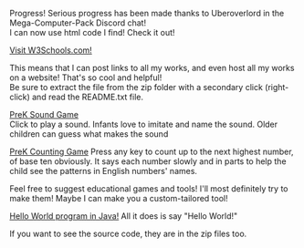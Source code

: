 Progress! Serious progress has been made thanks to Uberoverlord in the Mega-Computer-Pack Discord chat! <br>
I can now use html code I find! Check it out!

<a href="http://www.w3schools.com">Visit W3Schools.com!</a>

This means that I can post links to all my works, and even host all my works on a website! That's so cool and helpful!<br>
Be sure to extract the file from the zip folder with a secondary click (right-click) and read the README.txt file.

<a href="https://dl.dropboxusercontent.com/u/51947923/PreK%20Sound%20Game.zip">PreK Sound Game</a><br>
Click to play a sound. Infants love to imitate and name the sound. Older children can guess what makes the sound<br>

<a href="https://dl.dropboxusercontent.com/u/51947923/PreK%20Counting%20Game.zip">PreK Counting Game</a>
Press any key to count up to the next highest number, of base ten obviously. It says each number slowly and in parts to help the child see the patterns in English numbers' names.<br>


Feel free to suggest educational games and tools! I'll most definitely try to make them! Maybe I can make you a custom-tailored tool!

<a href="https://dl.dropboxusercontent.com/u/51947923/Hello_World.jar">Hello World program in Java!</a>
All it does is say "Hello World!"<br>


If you want to see the source code, they are in the zip files too.
